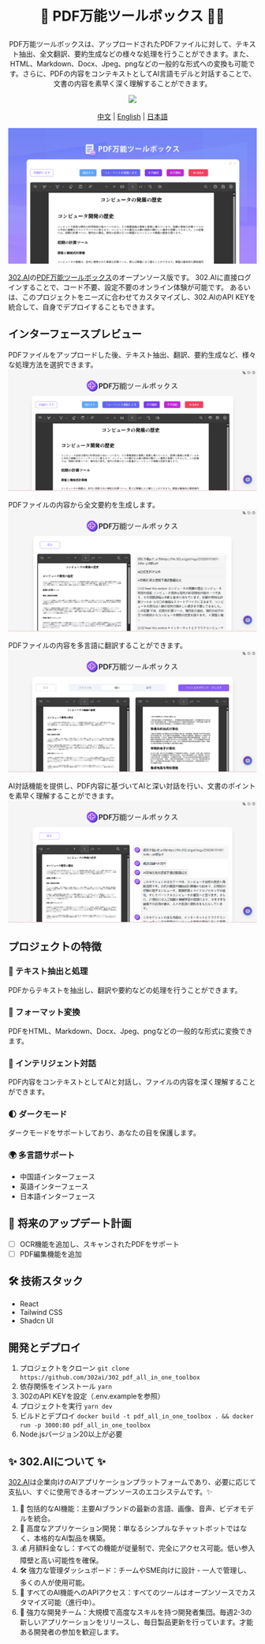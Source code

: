 # <p align="center"> 📝 PDF万能ツールボックス 🚀✨</p>

<p align="center">PDF万能ツールボックスは、アップロードされたPDFファイルに対して、テキスト抽出、全文翻訳、要約生成などの様々な処理を行うことができます。また、HTML、Markdown、Docx、Jpeg、pngなどの一般的な形式への変換も可能です。さらに、PDFの内容をコンテキストとしてAI言語モデルと対話することで、文書の内容を素早く深く理解することができます。</p>

<p align="center"><a href="https://302.ai/ja/tools/pdftranslate/" target="blank"><img src="https://file.302.ai/gpt/imgs/github/20250102/72a57c4263944b73bf521830878ae39a.png" /></a></p >

<p align="center"><a href="README_zh.md">中文</a> | <a href="README.md">English</a> | <a href="README_ja.md">日本語</a></p>


![](docs/302_AI_PDF_jp.png)

[302.AI](https://302.ai/ja/)の[PDF万能ツールボックス](https://302.ai/ja/tools/pdftranslate/)のオープンソース版です。
302.AIに直接ログインすることで、コード不要、設定不要のオンライン体験が可能です。
あるいは、このプロジェクトをニーズに合わせてカスタマイズし、302.AIのAPI KEYを統合して、自身でデプロイすることもできます。

## インターフェースプレビュー
PDFファイルをアップロードした後、テキスト抽出、翻訳、要約生成など、様々な処理方法を選択できます。
![](docs/302_PDF_All-in-One_Toolbox_jp_screenshot_01.png)

PDFファイルの内容から全文要約を生成します。
![](docs/302_PDF_All-in-One_Toolbox_jp_screenshot_02.png)           

PDFファイルの内容を多言語に翻訳することができます。
![](docs/302_PDF_All-in-One_Toolbox_jp_screenshot_03.png)        

AI対話機能を提供し、PDF内容に基づいてAIと深い対話を行い、文書のポイントを素早く理解することができます。
![](docs/302_PDF_All-in-One_Toolbox_jp_screenshot_04.png)      

## プロジェクトの特徴
### 📝 テキスト抽出と処理
PDFからテキストを抽出し、翻訳や要約などの処理を行うことができます。
### 🔄 フォーマット変換
PDFをHTML、Markdown、Docx、Jpeg、pngなどの一般的な形式に変換できます。
### 🤖 インテリジェント対話
PDF内容をコンテキストとしてAIと対話し、ファイルの内容を深く理解することができます。
### 🌓 ダークモード
ダークモードをサポートしており、あなたの目を保護します。
### 🌍 多言語サポート
- 中国語インターフェース
- 英語インターフェース
- 日本語インターフェース

## 🚩 将来のアップデート計画
- [ ] OCR機能を追加し、スキャンされたPDFをサポート
- [ ] PDF編集機能を追加

## 🛠️ 技術スタック
- React
- Tailwind CSS
- Shadcn UI

## 開発とデプロイ
1. プロジェクトをクローン `git clone https://github.com/302ai/302_pdf_all_in_one_toolbox`
2. 依存関係をインストール `yarn`
3. 302のAPI KEYを設定（.env.exampleを参照）
4. プロジェクトを実行 `yarn dev`
5. ビルドとデプロイ `docker build -t pdf_all_in_one_toolbox . && docker run -p 3000:80 pdf_all_in_one_toolbox`
6. Node.jsバージョン20以上が必要

## ✨ 302.AIについて ✨
[302.AI](https://302.ai/ja/)は企業向けのAIアプリケーションプラットフォームであり、必要に応じて支払い、すぐに使用できるオープンソースのエコシステムです。✨
1. 🧠 包括的なAI機能：主要AIブランドの最新の言語、画像、音声、ビデオモデルを統合。
2. 🚀 高度なアプリケーション開発：単なるシンプルなチャットボットではなく、本格的なAI製品を構築。
3. 💰 月額料金なし：すべての機能が従量制で、完全にアクセス可能。低い参入障壁と高い可能性を確保。
4. 🛠 強力な管理ダッシュボード：チームやSME向けに設計 - 一人で管理し、多くの人が使用可能。
5. 🔗 すべてのAI機能へのAPIアクセス：すべてのツールはオープンソースでカスタマイズ可能（進行中）。
6. 💪 強力な開発チーム：大規模で高度なスキルを持つ開発者集団。毎週2-3の新しいアプリケーションをリリースし、毎日製品更新を行っています。才能ある開発者の参加を歓迎します。